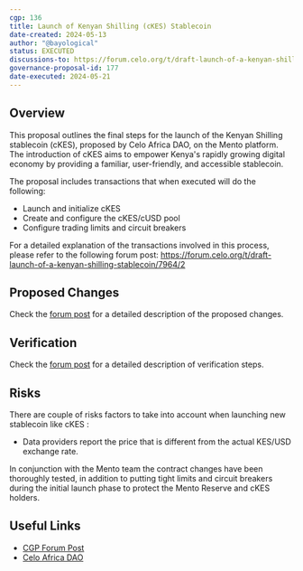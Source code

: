 ```yaml
---
cgp: 136
title: Launch of Kenyan Shilling (cKES) Stablecoin
date-created: 2024-05-13
author: "@bayological"
status: EXECUTED
discussions-to: https://forum.celo.org/t/draft-launch-of-a-kenyan-shilling-stablecoin/7964
governance-proposal-id: 177
date-executed: 2024-05-21
---
```


## Overview

This proposal outlines the final steps for the launch of the Kenyan Shilling stablecoin (cKES), proposed by Celo Africa DAO, on the Mento platform. The introduction of cKES aims to empower Kenya's rapidly growing digital economy by providing a familiar, user-friendly, and accessible stablecoin.

The proposal includes transactions that when executed will do the following:

- Launch and initialize cKES
- Create and configure the cKES/cUSD pool
- Configure trading limits and circuit breakers

For a detailed explanation of the transactions involved in this process, please refer to the following forum post: https://forum.celo.org/t/draft-launch-of-a-kenyan-shilling-stablecoin/7964/2

## Proposed Changes

Check the [forum post](https://forum.celo.org/t/draft-launch-of-a-kenyan-shilling-stablecoin/7964/5) for a detailed description of the proposed changes.

## Verification

Check the [forum post](https://forum.celo.org/t/draft-launch-of-a-kenyan-shilling-stablecoin/7964/5) for a detailed description of verification steps.

## Risks

There are couple of risks factors to take into account when launching new stablecoin like cKES :

- Data providers report the price that is different from the actual KES/USD exchange rate.

In conjunction with the Mento team the contract changes have been thoroughly tested, in addition to putting tight limits and circuit breakers during the initial launch phase to protect the Mento Reserve and cKES holders.

## Useful Links

- [CGP Forum Post](https://forum.celo.org/t/draft-launch-of-a-kenyan-shilling-stablecoin/7964/2)
- [Celo Africa DAO](https://www.celoafricadao.xyz/)
